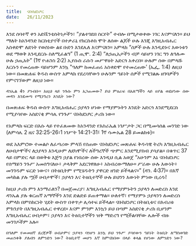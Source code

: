 ```yaml
---
title:  ናቡከደነፆር
date:   26/11/2023
---
```


እንደ ሰባተኛ ቀን አድቬንቲስትነታችን፣ “ያልተገደበ ስርየት” ተብሎ በሚታወቀው ነገር እናምናለን። ይህ ማለት ከአንዳንድ ክርስቲያኖች በተቃራኒ የክርስቶስ ሞት ለሰው ልጆች ሁሉ እንጂ እግዚአብሔር አስቀድሞ ለድነት የወሰነው ልዩ ቡድን እንደሌለ እናምናለን። አምላክ “ሰዎች ሁሉ እንዲድኑና እውነቱን ወደ ማወቅ እንዲደርሱ ስለሚፈልግ” (1 ጢሞ. 2:4) “ለኃጢአታችን ብቻ ሳይሆን ነገር ግን ለዓለሙ ሁሉ ኃጢአት” (1ኛ ዮሐንስ 2፡2) ኢየሱስ ራሱን መሥዋዕት አድርጎ አቀረበ። ሁሉም ሰው በምላሹ እርሱን የመረጠው ባይሆንም እንኳ "ዓለም ከመፈጠሩ አስቀድሞ የተመረጠው’ (ኤፌ. 1:4) ለዚህ ነው። በመጽሐፍ ቅዱስ ውስጥ አምላክ የደረሳቸውን ሁሉንም ዓይነት ሰዎች የሚገልጹ ዘገባዎችን የምናገኘውም ለዚህ ነው።

`ዳንኤል 4ን ያንብቡ። እዚህ ላይ ንጉሱ ምን አጋጠመው? ይህ ምዕራፍ በአለማችን ላይ ሀያል ወደሆነው ሰው መዳን እንደመጣ የሚነግረን እንዴት ነው?`

በመጽሐፍ ቅዱስ ውስጥ እግዚአብሔር ኃያላን ሆነው የማያምኑትን እንዴት አድርጎ እንደሚደርስ የሚያሳየው አስደናቂ ምሳሌ የንጉሥ ናቡከደነፆር ታሪክ ነው።

የአምላክ ፍርድ በእሱ ላይ የተፈጸመው ከአንዳንድ የእስራኤል ነገሥታት ጋር በሚመሳሰል መንገድ ነው (ለምሳሌ 2 ዜና 32:25-26፣1 ነገሥት 14:21-31፤ 1ኛ ሳሙኤል 28 ይመልከቱ)።

ወደ አእምሮው ተመልሶ ለፈጣሪው ምላሽ የሰጠው ናቡከደነፆር መጽሐፍ ቅዱሳዊ ትረካ እግዚአብሔር ለሀብታሞችና ለኃያላን እንዲሁም ለደካሞችና ለችግረኞች ጭምር እንደሚያስብ ያሳያል። በቁጥር 37 ላይ በምድር ላይ በወቅቱ እጅግ ኃያል የነበረው ሰው እንዲህ ሲል አወጀ “አሁንም እኔ ናቡከደነፆር የሰማይን ንጉሥ አመሰግናለሁ፥ ታላቅም አደርገዋለሁ፥ አከብረውማለሁ። ሥራው ሁሉ እውነት፥ መንገዱም ፍርድ ነውና፥ በትዕቢትም የሚሄዱትን ያዋርድ ዘንድ ይችላልና።” (ዳን. 4፡37)። በእኛ መካከል ያሉ ሟች ሀብታሞች፣ ኃያላን እና ትዕቢተኞች ሁሉ ይህንን እውነት ምነው ቢረዱ!

ከዚህ ታሪክ ምን እንማራለን? በመጀመሪያ፣ እግዚአብሔር የማያምኑትን ኃያላን ለመድረስ እንደ ዳንኤል ያሉ ቁርጠኛ አማኞችን እንደ ድልድይ ይጠቀማል። ሁለተኛ፣ የማያምኑ ኃያላንን ለመድረስ አምላክ በምስክርነት ሂደት ውስጥ በቀጥታ ሊሳተፍ ይችላል። ናቡከደነፆር በትዕቢቱና በእብሪቱ ምክንያት በእግዚአብሔር ተዋረደ። እናም ምንም እንኳን ይህ በጣም አስደናቂ ታሪክ ቢሆንም እግዚአብሔር ሀብታም፣ ኃያላን እና ትዕቢተኞችን ዝቅ ማድረግ የሚችልባቸው ሌሎች ብዙ መንገዶችም አሉ።

`በዓለም የመመዘኛ ደረጃዎች ሀብታምና ኃያላን ባንሆን እንኳ ይህ ንጉሥ ያሳየውን ዓይነት ትዕቢት ለማስወገድ መጠንቀቅ ያለብን ለምንድን ነው? ትዕቢተኛ መሆን እኛ ከምናስበው በላይ ቀላል የሆነው ለምንድን ነው?`